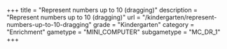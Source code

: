 +++
title = "Represent numbers up to 10 (dragging)"
description = "Represent numbers up to 10 (dragging)"
url = "/kindergarten/represent-numbers-up-to-10-dragging"
grade = "Kindergarten"
category = "Enrichment"
gametype = "MINI_COMPUTER"
subgametype = "MC_DR_1"
+++